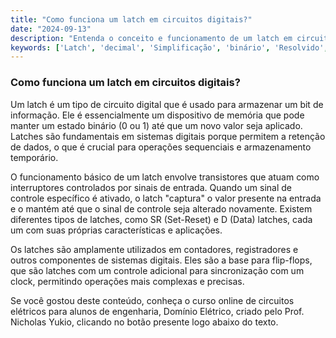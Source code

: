 ```yaml
---
title: "Como funciona um latch em circuitos digitais?"
date: "2024-09-13"
description: "Entenda o conceito e funcionamento de um latch em circuitos digitais, uma dúvida comum em cursos de engenharia."
keywords: ['Latch', 'decimal', 'Simplificação', 'binário', 'Resolvido', 'transistor', 'Código']
---
```


### Como funciona um latch em circuitos digitais?

Um latch é um tipo de circuito digital que é usado para armazenar um bit de informação. Ele é essencialmente um dispositivo de memória que pode manter um estado binário (0 ou 1) até que um novo valor seja aplicado. Latches são fundamentais em sistemas digitais porque permitem a retenção de dados, o que é crucial para operações sequenciais e armazenamento temporário.

O funcionamento básico de um latch envolve transistores que atuam como interruptores controlados por sinais de entrada. Quando um sinal de controle específico é ativado, o latch "captura" o valor presente na entrada e o mantém até que o sinal de controle seja alterado novamente. Existem diferentes tipos de latches, como SR (Set-Reset) e D (Data) latches, cada um com suas próprias características e aplicações.

Os latches são amplamente utilizados em contadores, registradores e outros componentes de sistemas digitais. Eles são a base para flip-flops, que são latches com um controle adicional para sincronização com um clock, permitindo operações mais complexas e precisas.

Se você gostou deste conteúdo, conheça o curso online de circuitos elétricos para alunos de engenharia, Domínio Elétrico, criado pelo Prof. Nicholas Yukio, clicando no botão presente logo abaixo do texto.